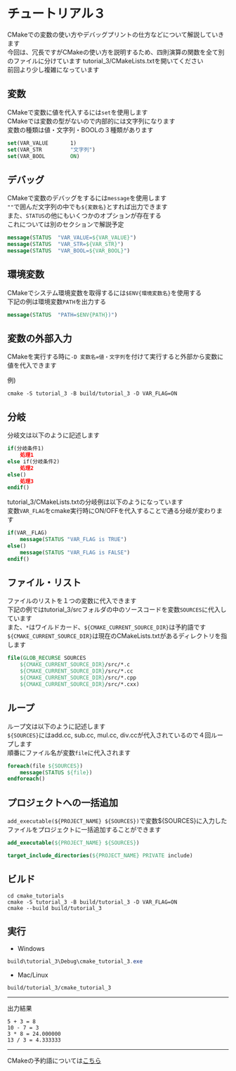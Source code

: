 # チュートリアル３
CMakeでの変数の使い方やデバッグプリントの仕方などについて解説していきます  
今回は、冗長ですがCMakeの使い方を説明するため、四則演算の関数を全て別のファイルに分けています
tutorial_3/CMakeLists.txtを開いてください  
前回より少し複雑になっています  

## 変数
CMakeで変数に値を代入するには`set`を使用します  
CMakeでは変数の型がないので内部的には文字列になります  
変数の種類は値・文字列・BOOLの３種類があります  

```CMake
set(VAR_VALUE       1)
set(VAR_STR         "文字列")
set(VAR_BOOL        ON)
```

## デバッグ
CMakeで変数のデバッグをするには`message`を使用します  
`""`で囲んだ文字列の中でも`${変数名}`とすれば出力できます  
また、`STATUS`の他にもいくつかのオプションが存在する  
これについては別のセクションで解説予定  

```CMake
message(STATUS  "VAR_VALUE=${VAR_VALUE}")
message(STATUS  "VAR_STR=${VAR_STR}") 
message(STATUS  "VAR_BOOL=${VAR_BOOL}")
```

## 環境変数
CMakeでシステム環境変数を取得するには`$ENV{環境変数名}`を使用する  
下記の例は環境変数`PATH`を出力する  

```CMake
message(STATUS  "PATH=$ENV{PATH})")
```

## 変数の外部入力
CMakeを実行する時に`-D 変数名=値・文字列`を付けて実行すると外部から変数に値を代入できます  

例)

```
cmake -S tutorial_3 -B build/tutorial_3 -D VAR_FLAG=ON
```

## 分岐
分岐文は以下のように記述します  

```CMake
if(分岐条件1)
    処理1
else if(分岐条件2)
    処理2
else()
    処理3
endif()
```

tutorial_3/CMakeLists.txtの分岐例は以下のようになっています  
変数`VAR_FLAG`をcmake実行時にON/OFFを代入することで通る分岐が変わります  

```CMake
if(VAR＿FLAG)
    message(STATUS "VAR_FLAG is TRUE")
else()
    message(STATUS "VAR_FLAG is FALSE")
endif()
```

## ファイル・リスト
ファイルのリストを１つの変数に代入できます  
下記の例ではtutorial_3/srcフォルダの中のソースコードを変数`SOURCES`に代入しています  
また、`*`はワイルドカード、`${CMAKE_CURRENT_SOURCE_DIR}`は予約語です  
`${CMAKE_CURRENT_SOURCE_DIR}`は現在のCMakeLists.txtがあるディレクトリを指します  
```CMake
file(GLOB_RECURSE SOURCES
    ${CMAKE_CURRENT_SOURCE_DIR}/src/*.c
    ${CMAKE_CURRENT_SOURCE_DIR}/src/*.cc
    ${CMAKE_CURRENT_SOURCE_DIR}/src/*.cpp
    ${CMAKE_CURRENT_SOURCE_DIR}/src/*.cxx)
```

## ループ 
ループ文は以下のように記述します  
`${SOURCES}`にはadd.cc, sub.cc, mul.cc, div.ccが代入されているので４回ループします  
順番にファイル名が変数`file`に代入されます  

```CMake
foreach(file ${SOURCES})
    message(STATUS ${file})
endforeach()
```

## プロジェクトへの一括追加
`add_executable(${PROJECT_NAME} ${SOURCES})`で変数\${SOURCES}に入力したファイルをプロジェクトに一括追加することができます  

```CMake
add_executable(${PROJECT_NAME} ${SOURCES})

target_include_directories(${PROJECT_NAME} PRIVATE include)
```

## ビルド

```Shell
cd cmake_tutorials
cmake -S tutorial_3 -B build/tutorial_3 -D VAR_FLAG=ON
cmake --build build/tutorial_3
```

## 実行 
- Windows

```PowerShell
build\tutorial_3\Debug\cmake_tutorial_3.exe
```

- Mac/Linux

```
build/tutorial_3/cmake_tutorial_3
```

---
出力結果
```
5 + 3 = 8
10 - 7 = 3
3 * 8 = 24.000000
13 / 3 = 4.333333
```

---
CMakeの予約語については[こちら](https://cmake.org/cmake/help/v3.22/manual/cmake-variables.7.html)